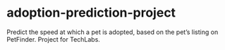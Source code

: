 # adoption-prediction-project
Predict the speed at which a pet is adopted, based on the pet’s listing on PetFinder. Project for TechLabs.
